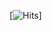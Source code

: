 [![Hits](https://hits.seeyoufarm.com/api/count/incr/badge.svg?url=https%3A%2F%2Fgithub.com%2Fhankypoo7%2Fhenrywemmie.me&count_bg=%23D9E35E&title_bg=%23FF0505&icon=&icon_color=%23FF0000&title=views&edge_flat=false)]
